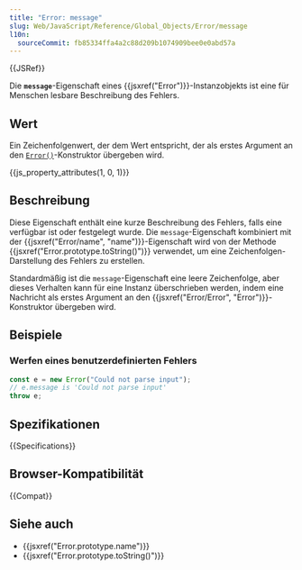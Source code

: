 ```yaml
---
title: "Error: message"
slug: Web/JavaScript/Reference/Global_Objects/Error/message
l10n:
  sourceCommit: fb85334ffa4a2c88d209b1074909bee0e0abd57a
---
```


{{JSRef}}

Die **`message`**-Eigenschaft eines {{jsxref("Error")}}-Instanzobjekts ist eine für Menschen lesbare Beschreibung des Fehlers.

## Wert

Ein Zeichenfolgenwert, der dem Wert entspricht, der als erstes Argument an den [`Error()`](/de/docs/Web/JavaScript/Reference/Global_Objects/Error/Error)-Konstruktor übergeben wird.

{{js_property_attributes(1, 0, 1)}}

## Beschreibung

Diese Eigenschaft enthält eine kurze Beschreibung des Fehlers, falls eine verfügbar ist oder festgelegt wurde. Die `message`-Eigenschaft kombiniert mit der {{jsxref("Error/name", "name")}}-Eigenschaft wird von der Methode {{jsxref("Error.prototype.toString()")}} verwendet, um eine Zeichenfolgen-Darstellung des Fehlers zu erstellen.

Standardmäßig ist die `message`-Eigenschaft eine leere Zeichenfolge, aber dieses Verhalten kann für eine Instanz überschrieben werden, indem eine Nachricht als erstes Argument an den {{jsxref("Error/Error", "Error")}}-Konstruktor übergeben wird.

## Beispiele

### Werfen eines benutzerdefinierten Fehlers

```js
const e = new Error("Could not parse input");
// e.message is 'Could not parse input'
throw e;
```

## Spezifikationen

{{Specifications}}

## Browser-Kompatibilität

{{Compat}}

## Siehe auch

- {{jsxref("Error.prototype.name")}}
- {{jsxref("Error.prototype.toString()")}}
